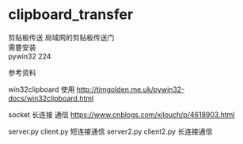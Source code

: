 # clipboard_transfer
剪贴板传送
局域网的剪贴板传送门  
需要安装  
pywin32 224


参考资料

win32clipboard 使用
http://timgolden.me.uk/pywin32-docs/win32clipboard.html

socket 长连接 通信
https://www.cnblogs.com/xilouch/p/4618903.html

server.py client.py 短连接通信
server2.py client2.py 长连接通信
